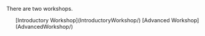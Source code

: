 There are two workshops.
<ul>
    [Introductory Workshop](IntroductoryWorkshop/)
    [Advanced Workshop](AdvancedWorkshop/)
</ul>

